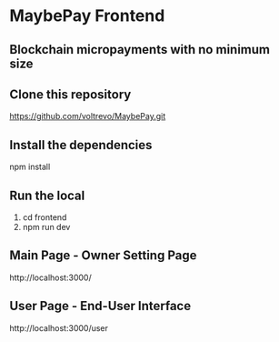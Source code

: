 # MaybePay Frontend
## Blockchain micropayments with no minimum size

## Clone this repository
https://github.com/voltrevo/MaybePay.git

## Install the dependencies
npm install

## Run the local
1) cd frontend
2) npm run dev

## Main Page - Owner Setting Page
http://localhost:3000/

## User Page - End-User Interface
http://localhost:3000/user
